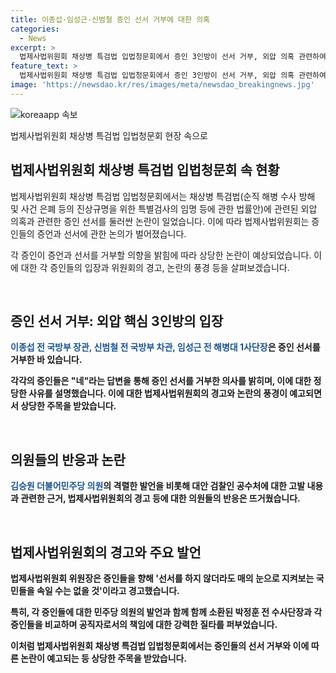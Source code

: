 ```yaml
---
title: 이종섭·임성근·신범철 증인 선서 거부에 대한 의혹
categories:
  - News
excerpt: >
  법제사법위원회 채상병 특검법 입법청문회에서 증인 3인방이 선서 거부, 외압 의혹 관련하여 논란. 이들의 선서 거부에 대한 경고와 지적, 그리고 국민들의 관심을 끌기 위한 강렬한 진술 등이 법정 안에서 오가는 상황. 3명의 증인이 유족과 국민들의 눈앞에서 증언을 거부하자 끊임없는 비판과 날선 질타 속에 입법청문회가 진행됐다. 이러한 상황에서 법정 안으로 향하는 관심과 논란이 예상된다.
feature_text: >
  법제사법위원회 채상병 특검법 입법청문회에서 증인 3인방이 선서 거부, 외압 의혹 관련하여 논란. 이들의 선서 거부에 대한 경고와 지적, 그리고 국민들의 관심을 끌기 위한 강렬한 진술 등이 법정 안에서 오가는 상황. 3명의 증인이 유족과 국민들의 눈앞에서 증언을 거부하자 끊임없는 비판과 날선 질타 속에 입법청문회가 진행됐다. 이러한 상황에서 법정 안으로 향하는 관심과 논란이 예상된다.
image: 'https://newsdao.kr/res/images/meta/newsdao_breakingnews.jpg'
---
```


<p><img src="https://newsdao.kr/res/images/meta/newsdao_breakingnews.jpg" alt="koreaapp 속보" /></p>

<p>법제사법위원회 채상병 특검법 입법청문회 현장 속으로</p>

<h2 data-ke-size="size26">법제사법위원회 채상병 특검법 입법청문회 속 현황</h2>

<p>법제사법위원회 채상병 특검법 입법청문회에서는 채상병 특검법(순직 해병 수사 방해 및 사건 은폐 등의 진상규명을 위한 특별검사의 임명 등에 관한 법률안)에 관련된 외압 의혹과 관련한 증인 선서를 둘러싼 논란이 일었습니다. 이에 따라 법제사법위원회는 증인들의 증언과 선서에 관한 논의가 벌어졌습니다. </p>

<p>각 증인이 증언과 선서를 거부할 의향을 밝힘에 따라 상당한 논란이 예상되었습니다. 이에 대한 각 증인들의 입장과 위원회의 경고, 논란의 풍경 등을 살펴보겠습니다.</p>

<p data-ke-size="size16">&nbsp;</p>

<h2 data-ke-size="size24">증인 선서 거부: 외압 핵심 3인방의 입장</h2>

<p><b><span style="color: #1a5490;">이종섭 전 국방부 장관, 신범철 전 국방부 차관, 임성근 전 해병대 1사단장</span><b>은 증인 선서를 거부한 바 있습니다. </p>

<p>각각의 증인들은 "네"라는 답변을 통해 증인 선서를 거부한 의사를 밝히며, 이에 대한 정당한 사유를 설명했습니다. 이에 대한 법제사법위원회의 경고와 논란의 풍경이 예고되면서 상당한 주목을 받았습니다.</p>

<p data-ke-size="size16">&nbsp;</p>

<h2 data-ke-size="size24">의원들의 반응과 논란</h2>

<p><b><span style="color: #1a5490;">김승원 더불어민주당 의원</span></b>의 격렬한 발언을 비롯해 대안 검찰인 공수처에 대한 고발 내용과 관련한 근거, 법제사법위원회의 경고 등에 대한 의원들의 반응은 뜨거웠습니다.</p>

<p data-ke-size="size16">&nbsp;</p>

<h2 data-ke-size="size24">법제사법위원회의 경고와 주요 발언</h2>

<p>법제사법위원회 위원장은 증인들을 향해 '선서를 하지 않더라도 매의 눈으로 지켜보는 국민들을 속일 수는 없을 것'이라고 경고했습니다. </p>

<p>특히, 각 증인들에 대한 민주당 의원의 발언과 함께 함께 소환된 박정훈 전 수사단장과 각 증인들을 비교하며 공직자로서의 책임에 대한 강력한 질타를 퍼부었습니다.</p>

<p>이처럼 법제사법위원회 채상병 특검법 입법청문회에서는 증인들의 선서 거부와 이에 따른 논란이 예고되는 등 상당한 주목을 받았습니다. </p>

<p data-ke-size="size16">&nbsp;</p>

